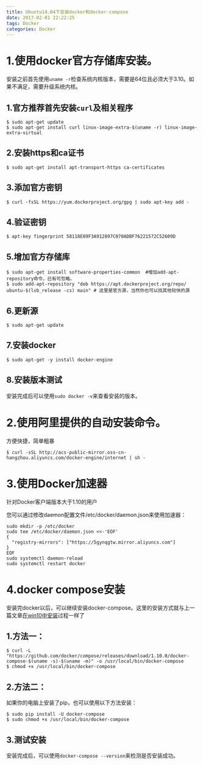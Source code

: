 ```yaml
---
title: Ubuntu14.04下安装docker和docker-compose
date: 2017-02-01 22:22:25
tags: Docker
categories: Docker
---
```


# 1.使用docker官方存储库安装。

安装之前首先使用`uname -r`检查系统内核版本，需要是64位且必须大于3.10。如果不满足，需要升级系统内核。

## 1.官方推荐首先安装`curl`及相关程序

    $ sudo apt-get update
    $ sudo apt-get install curl linux-image-extra-$(uname -r) linux-image-extra-virtual

<!-- more -->

## 2.安装https和ca证书

    $ sudo apt-get install apt-transport-https ca-certificates
    
## 3.添加官方密钥

    $ curl -fsSL https://yum.dockerproject.org/gpg | sudo apt-key add -

## 4.验证密钥

    $ apt-key fingerprint 58118E89F3A912897C070ADBF76221572C52609D
    
## 5.增加官方存储库

    $ sudo apt-get install software-properties-common  #增加add-apt-repository命令，已有可忽略。
    $ sudo add-apt-repository "deb https://apt.dockerproject.org/repo/ ubuntu-$(lsb_release -cs) main" # 这里是官方源，当然你也可以找其他较快的源

## 6.更新源

    $ sudo apt-get update

## 7.安装docker

    $ sudo apt-get -y install docker-engine
## 8.安装版本测试

安装完成后可以使用`sudo docker -v`来查看安装的版本。

# 2.使用阿里提供的自动安装命令。
方便快捷，简单粗暴
	
	$ curl -sSL http://acs-public-mirror.oss-cn-hangzhou.aliyuncs.com/docker-engine/internet | sh -



# 3.使用Docker加速器
针对Docker客户端版本大于1.10的用户

您可以通过修改daemon配置文件/etc/docker/daemon.json来使用加速器：

	sudo mkdir -p /etc/docker
	sudo tee /etc/docker/daemon.json <<-'EOF'
	{
	  "registry-mirrors": ["https://5gynqgtw.mirror.aliyuncs.com"]
	}
	EOF
	sudo systemctl daemon-reload
	sudo systemctl restart docker

# 4.docker compose安装

安装完docker以后，可以继续安装docker-compose。这里的安装方式就与上一篇文章[在win10中安装](http://www.lzblog.cn/2017/01/16/win10%E4%B8%8B%E5%88%A9%E7%94%A8DockerToolbox-1-12-2%E5%AE%89%E8%A3%85Docker%E5%92%8CDocker-compose/ "在win10中安装docker...")过程一样了

## 1.方法一：

    $ curl -L "https://github.com/docker/compose/releases/download/1.10.0/docker-compose-$(uname -s)-$(uname -m)" -o /usr/local/bin/docker-compose
    $ chmod +x /usr/local/bin/docker-compose

## 2.方法二：

如果你的电脑上安装了pip，也可以使用以下方法安装：

    $ sudo pip install -U docker-compose
    $ sudo chmod +x /usr/local/bin/docker-compose

## 3.测试安装

安装完成后，可以使用`docker-compose --version`来检测是否安装成功。